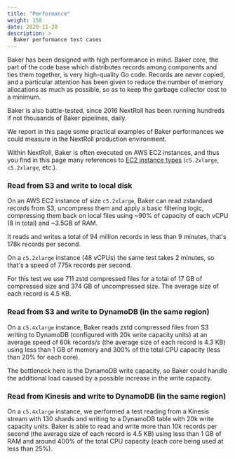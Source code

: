 ```yaml
---
title: "Performance"
weight: 150
date: 2020-11-20
description: >
  Baker performance test cases
---
```


Baker has been designed with high performance in mind. Baker core, the part of the code base
which distributes records among components and ties them together, is very high-quality Go code.
Records are never copied, and a particular attention has been given to reduce the number of
memory allocations as much as possible, so as to keep the garbage collector cost to a minimum.

Baker is also battle-tested, since 2016 NextRoll has been running hundreds if not thousands
of Baker pipelines, daily.

We report in this page some practical examples of Baker performances we could measure in the
NextRoll production environment.

Within NextRoll, Baker is often executed on AWS EC2 instances, and thus you find in this page
many references to
[EC2 instance types](https://aws.amazon.com/ec2/instance-types/) (`c5.2xlarge`, `c5.2xlarge`, etc.).

### Read from S3 and write to local disk

On an AWS EC2 instance of size `c5.2xlarge`, Baker can read zstandard records from S3, uncompress
them and apply a basic filtering logic, compressing them back on local files using ~90% of capacity
of each vCPU (8 in total) and
~3.5GB of RAM.  

It reads and writes a total of 94 million records in less than 9 minutes, that's 178k records per
second.

On a `c5.2xlarge` instance (48 vCPUs) the same test takes 2 minutes, so that's a speed of 775k
records per second.

For this test we use 711 zstd compressed files for a total of 17 GB of compressed size and 374 GB
of uncompressed size. The average size of each record is 4.5 KB.

### Read from S3 and write to DynamoDB (in the same region)

On a `c5.4xlarge` instance, Baker reads zstd compressed files from S3 writing to DynamoDB
(configured with 20k write capacity units) at an average speed of 60k records/s (the average size of
each record is 4.3 KB) using less than 1 GB of memory and 300% of the total CPU capacity (less than
20% for each core).

The bottleneck here is the DynamoDB write capacity, so Baker could handle the additional load caused
by a possible increase in the write capacity.

### Read from Kinesis and write to DynamoDB (in the same region)

On a `c5.4xlarge` instance, we performed a test reading from a Kinesis stream with 130 shards and
writing to a DynamoDB table with 20k write capacity units. Baker is able to read and write more
than 10k records per second (the average size of each record is 4.5 KB) using less than 1 GB of RAM
and around 400% of the total CPU capacity (each core being used at less than 25%).

